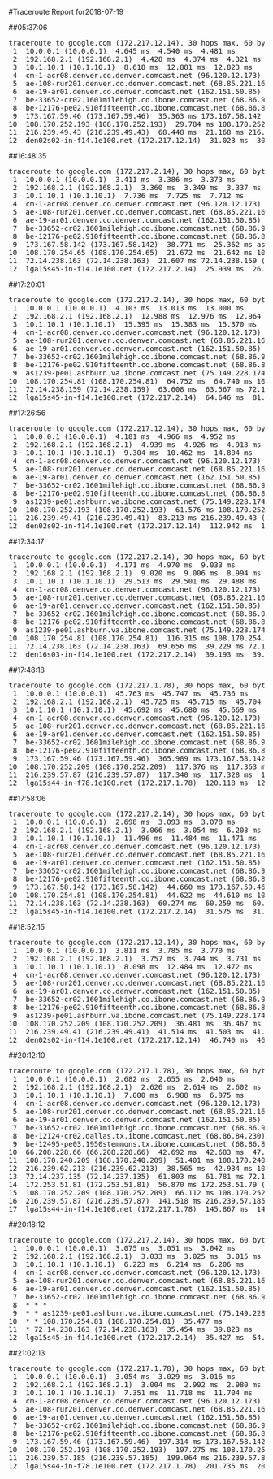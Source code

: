 #Traceroute Report for2018-07-19

##05:37:06

<p><pre><samp>traceroute to google.com (172.217.12.14), 30 hops max, 60 byte packets
 1  10.0.0.1 (10.0.0.1)  4.645 ms  4.540 ms  4.481 ms
 2  192.168.2.1 (192.168.2.1)  4.428 ms  4.374 ms  4.321 ms
 3  10.1.10.1 (10.1.10.1)  8.618 ms  12.881 ms  12.823 ms
 4  cm-1-acr08.denver.co.denver.comcast.net (96.120.12.173)  59.106 ms  59.046 ms  58.952 ms
 5  ae-108-rur201.denver.co.denver.comcast.net (68.85.221.161)  55.236 ms  55.583 ms  55.521 ms
 6  ae-19-ar01.denver.co.denver.comcast.net (162.151.50.85)  66.192 ms  45.706 ms  45.674 ms
 7  be-33652-cr02.1601milehigh.co.ibone.comcast.net (68.86.92.121)  45.651 ms  26.659 ms  37.697 ms
 8  be-12176-pe02.910fifteenth.co.ibone.comcast.net (68.86.83.94)  26.626 ms  37.684 ms  37.676 ms
 9  173.167.59.46 (173.167.59.46)  35.363 ms 173.167.58.142 (173.167.58.142)  25.765 ms as1239-pe01.ashburn.va.ibone.comcast.net (75.149.228.174)  25.448 ms
10  108.170.252.193 (108.170.252.193)  29.784 ms 108.170.252.209 (108.170.252.209)  68.587 ms  68.500 ms
11  216.239.49.43 (216.239.49.43)  68.448 ms  21.168 ms 216.239.49.41 (216.239.49.41)  31.108 ms
12  den02s02-in-f14.1e100.net (172.217.12.14)  31.023 ms  30.980 ms  25.295 ms</samp></pre></p>

##16:48:35

<p><pre><samp>traceroute to google.com (172.217.2.14), 30 hops max, 60 byte packets
 1  10.0.0.1 (10.0.0.1)  3.411 ms  3.386 ms  3.373 ms
 2  192.168.2.1 (192.168.2.1)  3.360 ms  3.349 ms  3.337 ms
 3  10.1.10.1 (10.1.10.1)  7.736 ms  7.725 ms  7.712 ms
 4  cm-1-acr08.denver.co.denver.comcast.net (96.120.12.173)  28.268 ms  28.254 ms  32.608 ms
 5  ae-108-rur201.denver.co.denver.comcast.net (68.85.221.161)  34.678 ms  34.666 ms  34.655 ms
 6  ae-19-ar01.denver.co.denver.comcast.net (162.151.50.85)  39.035 ms  31.234 ms  31.204 ms
 7  be-33652-cr02.1601milehigh.co.ibone.comcast.net (68.86.92.121)  43.050 ms  34.466 ms  34.441 ms
 8  be-12176-pe02.910fifteenth.co.ibone.comcast.net (68.86.83.94)  39.183 ms  38.798 ms  39.159 ms
 9  173.167.58.142 (173.167.58.142)  38.771 ms  25.362 ms as1239-pe01.ashburn.va.ibone.comcast.net (75.149.228.174)  25.336 ms
10  108.170.254.65 (108.170.254.65)  21.672 ms  21.642 ms 108.170.254.81 (108.170.254.81)  26.002 ms
11  72.14.238.163 (72.14.238.163)  21.607 ms 72.14.238.159 (72.14.238.159)  21.596 ms  26.671 ms
12  lga15s45-in-f14.1e100.net (172.217.2.14)  25.939 ms  26.635 ms  26.625 ms</samp></pre></p>

##17:20:01

<p><pre><samp>traceroute to google.com (172.217.2.14), 30 hops max, 60 byte packets
 1  10.0.0.1 (10.0.0.1)  4.103 ms  13.013 ms  13.000 ms
 2  192.168.2.1 (192.168.2.1)  12.988 ms  12.976 ms  12.964 ms
 3  10.1.10.1 (10.1.10.1)  15.395 ms  15.383 ms  15.370 ms
 4  cm-1-acr08.denver.co.denver.comcast.net (96.120.12.173)  73.285 ms  73.274 ms  86.833 ms
 5  ae-108-rur201.denver.co.denver.comcast.net (68.85.221.161)  63.827 ms  66.987 ms  66.977 ms
 6  ae-19-ar01.denver.co.denver.comcast.net (162.151.50.85)  260.924 ms  201.750 ms  152.071 ms
 7  be-33652-cr02.1601milehigh.co.ibone.comcast.net (68.86.92.121)  55.722 ms  55.709 ms  55.694 ms
 8  be-12176-pe02.910fifteenth.co.ibone.comcast.net (68.86.83.94)  55.687 ms  72.221 ms  72.208 ms
 9  as1239-pe01.ashburn.va.ibone.comcast.net (75.149.228.174)  151.972 ms 173.167.59.46 (173.167.59.46)  62.204 ms 173.167.58.142 (173.167.58.142)  63.661 ms
10  108.170.254.81 (108.170.254.81)  64.752 ms  64.740 ms 108.170.254.65 (108.170.254.65)  63.626 ms
11  72.14.238.159 (72.14.238.159)  63.608 ms  63.567 ms 72.14.238.163 (72.14.238.163)  63.552 ms
12  lga15s45-in-f14.1e100.net (172.217.2.14)  64.646 ms  81.245 ms  118.120 ms</samp></pre></p>

##17:26:56

<p><pre><samp>traceroute to google.com (172.217.12.14), 30 hops max, 60 byte packets
 1  10.0.0.1 (10.0.0.1)  4.181 ms  4.966 ms  4.952 ms
 2  192.168.2.1 (192.168.2.1)  4.939 ms  4.926 ms  4.913 ms
 3  10.1.10.1 (10.1.10.1)  9.304 ms  10.462 ms  14.804 ms
 4  cm-1-acr08.denver.co.denver.comcast.net (96.120.12.173)  72.083 ms  72.070 ms  72.057 ms
 5  ae-108-rur201.denver.co.denver.comcast.net (68.85.221.161)  39.963 ms  45.192 ms  45.179 ms
 6  ae-19-ar01.denver.co.denver.comcast.net (162.151.50.85)  105.941 ms  82.108 ms  61.718 ms
 7  be-33652-cr02.1601milehigh.co.ibone.comcast.net (68.86.92.121)  53.529 ms  53.515 ms  53.501 ms
 8  be-12176-pe02.910fifteenth.co.ibone.comcast.net (68.86.83.94)  53.492 ms  53.474 ms  53.462 ms
 9  as1239-pe01.ashburn.va.ibone.comcast.net (75.149.228.174)  61.613 ms 173.167.58.142 (173.167.58.142)  61.604 ms 173.167.59.46 (173.167.59.46)  61.588 ms
10  108.170.252.193 (108.170.252.193)  61.576 ms 108.170.252.209 (108.170.252.209)  61.759 ms  83.230 ms
11  216.239.49.41 (216.239.49.41)  83.213 ms 216.239.49.43 (216.239.49.43)  83.200 ms 216.239.49.41 (216.239.49.41)  112.963 ms
12  den02s02-in-f14.1e100.net (172.217.12.14)  112.942 ms  112.930 ms  112.915 ms</samp></pre></p>

##17:34:17

<p><pre><samp>traceroute to google.com (172.217.2.14), 30 hops max, 60 byte packets
 1  10.0.0.1 (10.0.0.1)  4.171 ms  4.970 ms  9.033 ms
 2  192.168.2.1 (192.168.2.1)  9.020 ms  9.006 ms  8.994 ms
 3  10.1.10.1 (10.1.10.1)  29.513 ms  29.501 ms  29.488 ms
 4  cm-1-acr08.denver.co.denver.comcast.net (96.120.12.173)  100.130 ms  100.104 ms  100.090 ms
 5  ae-108-rur201.denver.co.denver.comcast.net (68.85.221.161)  77.440 ms  77.427 ms  77.416 ms
 6  ae-19-ar01.denver.co.denver.comcast.net (162.151.50.85)  104.401 ms  140.497 ms  96.787 ms
 7  be-33652-cr02.1601milehigh.co.ibone.comcast.net (68.86.92.121)  57.591 ms  57.580 ms  57.570 ms
 8  be-12176-pe02.910fifteenth.co.ibone.comcast.net (68.86.83.94)  57.555 ms  57.548 ms  61.679 ms
 9  as1239-pe01.ashburn.va.ibone.comcast.net (75.149.228.174)  114.246 ms 173.167.59.46 (173.167.59.46)  116.342 ms 173.167.58.142 (173.167.58.142)  116.328 ms
10  108.170.254.81 (108.170.254.81)  116.315 ms 108.170.254.65 (108.170.254.65)  52.997 ms  69.672 ms
11  72.14.238.163 (72.14.238.163)  69.656 ms  39.229 ms 72.14.238.159 (72.14.238.159)  39.210 ms
12  den16s03-in-f14.1e100.net (172.217.2.14)  39.193 ms  39.181 ms  39.169 ms</samp></pre></p>

##17:48:18

<p><pre><samp>traceroute to google.com (172.217.1.78), 30 hops max, 60 byte packets
 1  10.0.0.1 (10.0.0.1)  45.763 ms  45.747 ms  45.736 ms
 2  192.168.2.1 (192.168.2.1)  45.725 ms  45.715 ms  45.704 ms
 3  10.1.10.1 (10.1.10.1)  45.692 ms  45.680 ms  45.669 ms
 4  cm-1-acr08.denver.co.denver.comcast.net (96.120.12.173)  130.386 ms  212.785 ms  212.773 ms
 5  ae-108-rur201.denver.co.denver.comcast.net (68.85.221.161)  193.167 ms  215.710 ms  215.700 ms
 6  ae-19-ar01.denver.co.denver.comcast.net (162.151.50.85)  193.133 ms  138.148 ms  138.128 ms
 7  be-33652-cr02.1601milehigh.co.ibone.comcast.net (68.86.92.121)  173.447 ms  173.432 ms  173.422 ms
 8  be-12176-pe02.910fifteenth.co.ibone.comcast.net (68.86.83.94)  376.698 ms  376.680 ms  376.668 ms
 9  173.167.59.46 (173.167.59.46)  365.989 ms 173.167.58.142 (173.167.58.142)  123.698 ms  117.396 ms
10  108.170.252.209 (108.170.252.209)  117.376 ms  117.363 ms  117.356 ms
11  216.239.57.87 (216.239.57.87)  117.340 ms  117.328 ms  120.129 ms
12  lga15s44-in-f78.1e100.net (172.217.1.78)  120.118 ms  120.105 ms  120.112 ms</samp></pre></p>

##17:58:06

<p><pre><samp>traceroute to google.com (172.217.2.14), 30 hops max, 60 byte packets
 1  10.0.0.1 (10.0.0.1)  2.698 ms  3.093 ms  3.078 ms
 2  192.168.2.1 (192.168.2.1)  3.066 ms  3.054 ms  6.203 ms
 3  10.1.10.1 (10.1.10.1)  11.496 ms  11.484 ms  11.471 ms
 4  cm-1-acr08.denver.co.denver.comcast.net (96.120.12.173)  50.924 ms  50.910 ms  50.897 ms
 5  ae-108-rur201.denver.co.denver.comcast.net (68.85.221.161)  30.288 ms  34.682 ms  34.670 ms
 6  ae-19-ar01.denver.co.denver.comcast.net (162.151.50.85)  30.247 ms  37.802 ms  23.524 ms
 7  be-33652-cr02.1601milehigh.co.ibone.comcast.net (68.86.92.121)  47.715 ms  47.701 ms  47.689 ms
 8  be-12176-pe02.910fifteenth.co.ibone.comcast.net (68.86.83.94)  47.676 ms  47.660 ms  59.592 ms
 9  173.167.58.142 (173.167.58.142)  44.660 ms 173.167.59.46 (173.167.59.46)  42.282 ms as1239-pe01.ashburn.va.ibone.comcast.net (75.149.228.174)  32.762 ms
10  108.170.254.81 (108.170.254.81)  44.622 ms  44.610 ms 108.170.254.65 (108.170.254.65)  60.300 ms
11  72.14.238.163 (72.14.238.163)  60.274 ms  60.259 ms  60.243 ms
12  lga15s45-in-f14.1e100.net (172.217.2.14)  31.575 ms  31.550 ms  31.536 ms</samp></pre></p>

##18:52:15

<p><pre><samp>traceroute to google.com (172.217.12.14), 30 hops max, 60 byte packets
 1  10.0.0.1 (10.0.0.1)  3.811 ms  3.785 ms  3.770 ms
 2  192.168.2.1 (192.168.2.1)  3.757 ms  3.744 ms  3.731 ms
 3  10.1.10.1 (10.1.10.1)  8.098 ms  12.484 ms  12.472 ms
 4  cm-1-acr08.denver.co.denver.comcast.net (96.120.12.173)  24.545 ms  24.534 ms  24.522 ms
 5  ae-108-rur201.denver.co.denver.comcast.net (68.85.221.161)  32.171 ms  32.161 ms  32.149 ms
 6  ae-19-ar01.denver.co.denver.comcast.net (162.151.50.85)  34.844 ms  21.484 ms  31.092 ms
 7  be-33652-cr02.1601milehigh.co.ibone.comcast.net (68.86.92.121)  26.674 ms  26.658 ms  31.035 ms
 8  be-12176-pe02.910fifteenth.co.ibone.comcast.net (68.86.83.94)  26.630 ms  26.620 ms  26.600 ms
 9  as1239-pe01.ashburn.va.ibone.comcast.net (75.149.228.174)  31.511 ms 173.167.59.46 (173.167.59.46)  31.500 ms  36.493 ms
10  108.170.252.209 (108.170.252.209)  36.481 ms  36.467 ms 108.170.252.193 (108.170.252.193)  41.531 ms
11  216.239.49.41 (216.239.49.41)  41.514 ms  41.503 ms  41.467 ms
12  den02s02-in-f14.1e100.net (172.217.12.14)  46.740 ms  46.718 ms  46.702 ms</samp></pre></p>

##20:12:10

<p><pre><samp>traceroute to google.com (172.217.1.78), 30 hops max, 60 byte packets
 1  10.0.0.1 (10.0.0.1)  2.682 ms  2.655 ms  2.640 ms
 2  192.168.2.1 (192.168.2.1)  2.626 ms  2.614 ms  2.602 ms
 3  10.1.10.1 (10.1.10.1)  7.000 ms  6.988 ms  6.975 ms
 4  cm-1-acr08.denver.co.denver.comcast.net (96.120.12.173)  22.513 ms  26.899 ms  26.889 ms
 5  ae-108-rur201.denver.co.denver.comcast.net (68.85.221.161)  26.876 ms  27.210 ms  27.197 ms
 6  ae-19-ar01.denver.co.denver.comcast.net (162.151.50.85)  26.830 ms  24.245 ms  28.612 ms
 7  be-33652-cr02.1601milehigh.co.ibone.comcast.net (68.86.92.121)  28.599 ms  28.584 ms  31.000 ms
 8  be-12124-cr02.dallas.tx.ibone.comcast.net (68.86.84.230)  38.369 ms  38.357 ms  38.344 ms
 9  be-12495-pe03.1950stemmons.tx.ibone.comcast.net (68.86.85.194)  35.303 ms  42.728 ms  42.712 ms
10  66.208.228.66 (66.208.228.66)  42.692 ms  42.683 ms  47.058 ms
11  108.170.240.209 (108.170.240.209)  51.401 ms 108.170.240.145 (108.170.240.145)  51.388 ms 108.170.240.210 (108.170.240.210)  38.592 ms
12  216.239.62.213 (216.239.62.213)  38.565 ms  42.934 ms 108.170.228.86 (108.170.228.86)  42.922 ms
13  72.14.237.135 (72.14.237.135)  61.803 ms  61.781 ms 72.14.233.83 (72.14.233.83)  56.881 ms
14  172.253.51.81 (172.253.51.81)  56.870 ms 172.253.51.79 (172.253.51.79)  61.740 ms 172.253.51.117 (172.253.51.117)  66.123 ms
15  108.170.252.209 (108.170.252.209)  66.112 ms 108.170.252.193 (108.170.252.193)  61.706 ms  61.691 ms
16  216.239.57.87 (216.239.57.87)  141.518 ms 216.239.57.185 (216.239.57.185)  135.315 ms 216.239.57.87 (216.239.57.87)  141.481 ms
17  lga15s44-in-f14.1e100.net (172.217.1.78)  145.867 ms  145.854 ms  145.841 ms</samp></pre></p>

##20:18:12

<p><pre><samp>traceroute to google.com (172.217.2.14), 30 hops max, 60 byte packets
 1  10.0.0.1 (10.0.0.1)  3.075 ms  3.051 ms  3.042 ms
 2  192.168.2.1 (192.168.2.1)  3.033 ms  3.025 ms  3.015 ms
 3  10.1.10.1 (10.1.10.1)  6.223 ms  6.214 ms  6.206 ms
 4  cm-1-acr08.denver.co.denver.comcast.net (96.120.12.173)  29.469 ms  33.096 ms  29.451 ms
 5  ae-108-rur201.denver.co.denver.comcast.net (68.85.221.161)  33.077 ms  33.070 ms  33.059 ms
 6  ae-19-ar01.denver.co.denver.comcast.net (162.151.50.85)  37.437 ms  26.833 ms  32.237 ms
 7  be-33652-cr02.1601milehigh.co.ibone.comcast.net (68.86.92.121)  27.840 ms  27.829 ms  27.822 ms
 8  * * *
 9  * * as1239-pe01.ashburn.va.ibone.comcast.net (75.149.228.174)  91.766 ms
10  * * 108.170.254.81 (108.170.254.81)  35.477 ms
11  * 72.14.238.163 (72.14.238.163)  35.454 ms  39.823 ms
12  lga15s45-in-f14.1e100.net (172.217.2.14)  35.427 ms  54.121 ms  58.492 ms</samp></pre></p>

##21:02:13

<p><pre><samp>traceroute to google.com (172.217.1.78), 30 hops max, 60 byte packets
 1  10.0.0.1 (10.0.0.1)  3.054 ms  3.029 ms  3.016 ms
 2  192.168.2.1 (192.168.2.1)  3.004 ms  2.992 ms  2.980 ms
 3  10.1.10.1 (10.1.10.1)  7.351 ms  11.718 ms  11.704 ms
 4  cm-1-acr08.denver.co.denver.comcast.net (96.120.12.173)  36.198 ms  36.185 ms  36.173 ms
 5  ae-108-rur201.denver.co.denver.comcast.net (68.85.221.161)  36.161 ms  36.147 ms  36.136 ms
 6  ae-19-ar01.denver.co.denver.comcast.net (162.151.50.85)  49.442 ms  367.145 ms  367.128 ms
 7  be-33652-cr02.1601milehigh.co.ibone.comcast.net (68.86.92.121)  367.114 ms  196.004 ms  196.200 ms
 8  be-12176-pe02.910fifteenth.co.ibone.comcast.net (68.86.83.94)  195.972 ms  196.170 ms  196.159 ms
 9  173.167.59.46 (173.167.59.46)  197.314 ms 173.167.58.142 (173.167.58.142)  197.303 ms  197.291 ms
10  108.170.252.193 (108.170.252.193)  197.275 ms 108.170.252.209 (108.170.252.209)  199.090 ms 108.170.252.193 (108.170.252.193)  199.077 ms
11  216.239.57.185 (216.239.57.185)  199.064 ms 216.239.57.87 (216.239.57.87)  201.774 ms 216.239.57.185 (216.239.57.185)  201.443 ms
12  lga15s44-in-f78.1e100.net (172.217.1.78)  201.735 ms  201.723 ms  190.263 ms</samp></pre></p>

